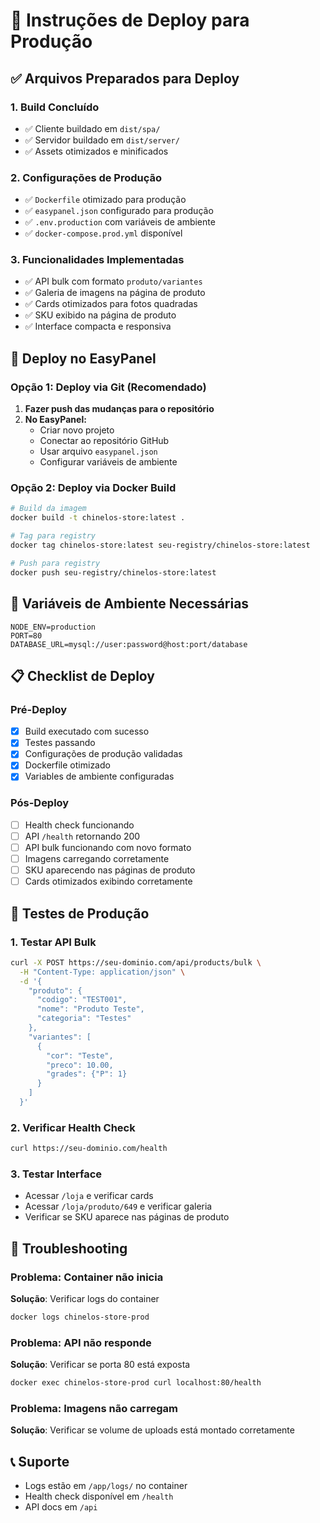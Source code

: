 # 🚀 Instruções de Deploy para Produção

## ✅ Arquivos Preparados para Deploy

### 1. **Build Concluído**
- ✅ Cliente buildado em `dist/spa/`
- ✅ Servidor buildado em `dist/server/`
- ✅ Assets otimizados e minificados

### 2. **Configurações de Produção**
- ✅ `Dockerfile` otimizado para produção
- ✅ `easypanel.json` configurado para produção
- ✅ `.env.production` com variáveis de ambiente
- ✅ `docker-compose.prod.yml` disponível

### 3. **Funcionalidades Implementadas**
- ✅ API bulk com formato `produto/variantes`
- ✅ Galeria de imagens na página de produto
- ✅ Cards otimizados para fotos quadradas
- ✅ SKU exibido na página de produto
- ✅ Interface compacta e responsiva

## 🔧 Deploy no EasyPanel

### Opção 1: Deploy via Git (Recomendado)
1. **Fazer push das mudanças para o repositório**
2. **No EasyPanel:**
   - Criar novo projeto
   - Conectar ao repositório GitHub
   - Usar arquivo `easypanel.json`
   - Configurar variáveis de ambiente

### Opção 2: Deploy via Docker Build
```bash
# Build da imagem
docker build -t chinelos-store:latest .

# Tag para registry
docker tag chinelos-store:latest seu-registry/chinelos-store:latest

# Push para registry
docker push seu-registry/chinelos-store:latest
```

## 🔑 Variáveis de Ambiente Necessárias

```env
NODE_ENV=production
PORT=80
DATABASE_URL=mysql://user:password@host:port/database
```

## 📋 Checklist de Deploy

### Pré-Deploy
- [x] Build executado com sucesso
- [x] Testes passando
- [x] Configurações de produção validadas
- [x] Dockerfile otimizado
- [x] Variables de ambiente configuradas

### Pós-Deploy
- [ ] Health check funcionando
- [ ] API `/health` retornando 200
- [ ] API bulk funcionando com novo formato
- [ ] Imagens carregando corretamente
- [ ] SKU aparecendo nas páginas de produto
- [ ] Cards otimizados exibindo corretamente

## 🧪 Testes de Produção

### 1. **Testar API Bulk**
```bash
curl -X POST https://seu-dominio.com/api/products/bulk \
  -H "Content-Type: application/json" \
  -d '{
    "produto": {
      "codigo": "TEST001",
      "nome": "Produto Teste",
      "categoria": "Testes"
    },
    "variantes": [
      {
        "cor": "Teste",
        "preco": 10.00,
        "grades": {"P": 1}
      }
    ]
  }'
```

### 2. **Verificar Health Check**
```bash
curl https://seu-dominio.com/health
```

### 3. **Testar Interface**
- Acessar `/loja` e verificar cards
- Acessar `/loja/produto/649` e verificar galeria
- Verificar se SKU aparece nas páginas de produto

## 🐛 Troubleshooting

### Problema: Container não inicia
**Solução**: Verificar logs do container
```bash
docker logs chinelos-store-prod
```

### Problema: API não responde
**Solução**: Verificar se porta 80 está exposta
```bash
docker exec chinelos-store-prod curl localhost:80/health
```

### Problema: Imagens não carregam
**Solução**: Verificar se volume de uploads está montado corretamente

## 📞 Suporte
- Logs estão em `/app/logs/` no container
- Health check disponível em `/health`
- API docs em `/api`
